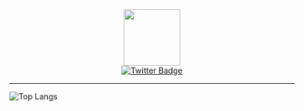 <div id="header" align="center">
  <img src="https://i.giphy.com/media/Ll22OhMLAlVDb8UQWe/giphy.webp" width="100"/>
  <div id="badges">
    <a href="https://twitter.com/tgor03" target="_blank" rel="noopener noreferrer" >
      <img src="https://img.shields.io/badge/Twitter-blue?style=for-the-badge&logo=twitter&logoColor=white" alt="Twitter Badge"/>
    </a>
  </div>
  <img src="https://komarev.com/ghpvc/?username=tgor03&style=flat-square&color=blue" alt=""/>
</div>

---
![Top Langs](https://github-readme-stats.vercel.app/api/top-langs/?username=tgor03&layout=compact)
